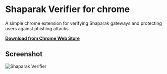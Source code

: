 # Shaparak Verifier for chrome
A simple chrome extension for verifying Shaparak gateways and protecting users against phishing attacks.

**[Download from Chrome Web Store](https://chrome.google.com/webstore/detail/npigckpiilmfjkgngcffloobgehgmfme)**

## Screenshot
![Shaparak Verifier](https://raw.githubusercontent.com/alibo/shaparak-verifier-chrome/master/screenshot.jpg)
